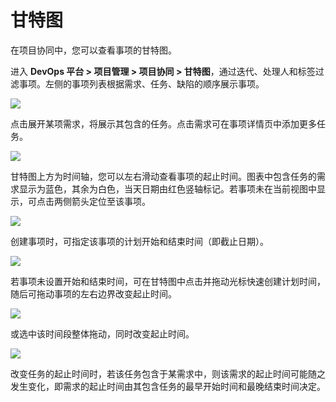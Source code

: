 # 甘特图

在项目协同中，您可以查看事项的甘特图。

进入 **DevOps 平台 > 项目管理 > 项目协同 > 甘特图**，通过迭代、处理人和标签过滤事项。左侧的事项列表根据需求、任务、缺陷的顺序展示事项。

![](http://terminus-paas.oss-cn-hangzhou.aliyuncs.com/paas-doc/2021/12/21/31277afa-838d-4c2b-9ad5-2ebc058dece9.png)

点击展开某项需求，将展示其包含的任务。点击需求可在事项详情页中添加更多任务。

![](http://terminus-paas.oss-cn-hangzhou.aliyuncs.com/paas-doc/2021/12/21/2ce5f100-cefc-482f-b346-c586190d6a4c.png)

甘特图上方为时间轴，您可以左右滑动查看事项的起止时间。图表中包含任务的需求显示为蓝色，其余为白色，当天日期由红色竖轴标记。若事项未在当前视图中显示，可点击两侧箭头定位至该事项。

![](http://terminus-paas.oss-cn-hangzhou.aliyuncs.com/paas-doc/2021/12/21/cc02fede-100b-4760-8dd7-67fc2a6244e3.png)

创建事项时，可指定该事项的计划开始和结束时间（即截止日期）。

![](http://terminus-paas.oss-cn-hangzhou.aliyuncs.com/paas-doc/2021/12/21/69eddcfc-300f-470c-bb89-467bcec19659.png)

若事项未设置开始和结束时间，可在甘特图中点击并拖动光标快速创建计划时间，随后可拖动事项的左右边界改变起止时间。

![](http://terminus-paas.oss-cn-hangzhou.aliyuncs.com/paas-doc/2021/12/21/b02b1ffd-4ddd-4e72-b0b1-1f331a8f54d1.png)

或选中该时间段整体拖动，同时改变起止时间。

![](http://terminus-paas.oss-cn-hangzhou.aliyuncs.com/paas-doc/2021/12/21/95f5f32c-3732-40a9-9c6c-003c25680fa0.png)

改变任务的起止时间时，若该任务包含于某需求中，则该需求的起止时间可能随之发生变化，即需求的起止时间由其包含任务的最早开始时间和最晚结束时间决定。
